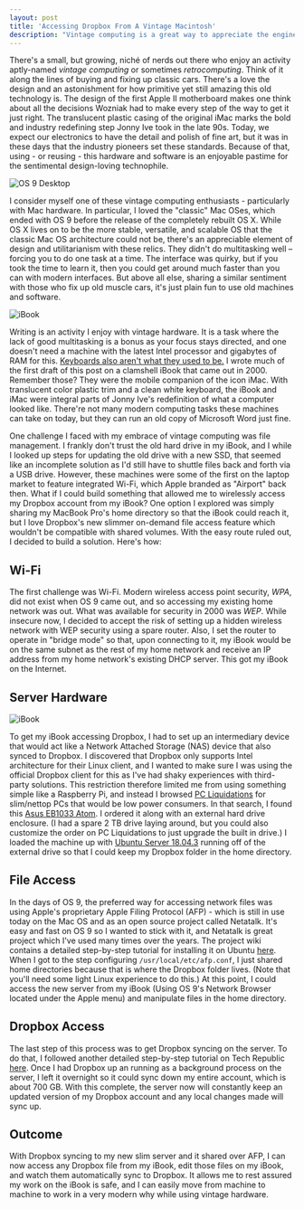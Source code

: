 ```yaml
---
layout: post
title: 'Accessing Dropbox From A Vintage Macintosh'
description: "Vintage computing is a great way to appreciate the engineering and design achievements of yesteryear; here's a quick tip on how to actually get a little work done while you're at it."
---
```


There's a small, but growing, niché of nerds out there who enjoy an activity aptly-named _vintage computing_ or sometimes _retrocomputing_. Think of it along the lines of buying and fixing up classic cars. There's a love the design and an astonishment for how primitive yet still amazing this old technology is. The design of the first Apple II motherboard makes one think about all the decisions Wozniak had to make every step of the way to get it just right. The translucent plastic casing of the original iMac marks the bold and industry redefining step Jonny Ive took in the late 90s. Today, we expect our electronics to have the detail and polish of fine art, but it was in these days that the industry pioneers set these standards. Because of that, using - or reusing - this hardware and software is an enjoyable pastime for the sentimental design-loving technophile.

![OS 9 Desktop](/images/OS9.png)

I consider myself one of these vintage computing enthusiasts - particularly with Mac hardware. In particular, I loved the "classic" Mac OSes, which ended with OS 9 before the release of the completely rebuilt OS X. While OS X lives on to be the more stable, versatile, and scalable OS that the classic Mac OS architecture could not be, there's an appreciable element of design and utilitarianism with these relics. They didn't do multitasking well – forcing you to do one task at a time. The interface was quirky, but if you took the time to learn it, then you could get around much faster than you can with modern interfaces. But above all else, sharing a similar sentiment with those who fix up old muscle cars, it's just plain fun to use old machines and software.

![iBook](/images/ibook.jpg)

Writing is an activity I enjoy with vintage hardware. It is a task where the lack of good multitasking is a bonus as your focus stays directed, and one doesn't need a machine with the latest Intel processor and gigabytes of RAM for this. [Keyboards also aren't what they used to be.](https://www.youtube.com/watch?v=D7wmMZmMinM) I wrote much of the first draft of this post on a clamshell iBook that came out in 2000. Remember those? They were the mobile companion of the icon iMac. With translucent color plastic trim and a clean white keyboard, the iBook and iMac were integral parts of Jonny Ive's redefinition of what a computer looked like. There're not many modern computing tasks these machines can take on today, but they can run an old copy of Microsoft Word just fine.

One challenge I faced with my embrace of vintage computing was file management. I frankly don't trust the old hard drive in my iBook, and I while I looked up steps for updating the old drive with a new SSD, that seemed like an incomplete solution as I'd still have to shuttle files back and forth via a USB drive. However, these machines were some of the first on the laptop market to feature integrated Wi-Fi, which Apple branded as "Airport" back then. What if I could build something that allowed me to wirelessly access my Dropbox account from my iBook? One option I explored was simply sharing my MacBook Pro's home directory so that the iBook could reach it, but I love Dropbox's new slimmer on-demand file access feature which wouldn't be compatible with shared volumes. With the easy route ruled out, I decided to build a solution. Here's how:

## Wi-Fi

The first challenge was Wi-Fi. Modern wireless access point security, _WPA_, did not exist when OS 9 came out, and so accessing my existing home network was out. What was available for security in 2000 was _WEP_. While insecure now, I decided to accept the risk of setting up a hidden wireless network with WEP security using a spare router. Also, I set the router to operate in "bridge mode" so that, upon connecting to it, my iBook would be on the same subnet as the rest of my home network and receive an IP address from my home network's existing DHCP server. This got my iBook on the Internet.

## Server Hardware

![iBook](/images/asus.jpg)


To get my iBook accessing Dropbox, I had to set up an intermediary device that would act like a Network Attached Storage (NAS) device that also synced to Dropbox. I discovered that Dropbox only supports Intel architecture for their Linux client, and I wanted to make sure I was using the official Dropbox client for this as I've had shaky experiences with third-party solutions. This restriction therefore limited me from using something simple like a Raspberry Pi, and instead I browsed [PC Liquidations](https://www.pcliquidations.com/) for slim/nettop PCs that would be low power consumers. In that search, I found this [Asus EB1033 Atom](https://www.pcliquidations.com/p25745-asus-eb1033-atom-d2550). I ordered it along with an external hard drive enclosure. (I had a spare 2 TB drive laying around, but you could also customize the order on PC Liquidations to just upgrade the built in drive.) I loaded the machine up with [Ubuntu Server 18.04.3](https://ubuntu.com/download/server) running off of the external drive so that I could keep my Dropbox folder in the home directory.

## File Access

In the days of OS 9, the preferred way for accessing network files was using Apple's proprietary Apple Filing Protocol (AFP) - which is still in use today on the Mac OS and as an open source project called Netatalk. It's easy and fast on OS 9 so I wanted to stick with it, and Netatalk is great project which I've used many times over the years. The project wiki contains a detailed step-by-step tutorial for installing it on Ubuntu [here](http://netatalk.sourceforge.net/wiki/index.php/Install_Netatalk_3.1.12_on_Ubuntu_18.04_Bionic). When I got to the step configuring `/usr/local/etc/afp.conf`, I just shared home directories because that is where the Dropbox folder lives. (Note that you'll need some light Linux experience to do this.) At this point, I could access the new server from my iBook (Using OS 9's Network Browser located under the Apple menu) and manipulate files in the home directory.

## Dropbox Access

The last step of this process was to get Dropbox syncing on the server. To do that, I followed another detailed step-by-step tutorial on Tech Republic [here](https://www.techrepublic.com/article/how-to-install-and-run-dropbox-from-a-headless-linux-server/). Once I had Dropbox up an running as a background process on the server, I left it overnight so it could sync down my entire account, which is about 700 GB. With this complete, the server now will constantly keep an updated version of my Dropbox account and any local changes made will sync up.

## Outcome

With Dropbox syncing to my new slim server and it shared over AFP, I can now access any Dropbox file from my iBook, edit those files on my iBook, and watch them automatically sync to Dropbox. It allows me to rest assured my work on the iBook is safe, and I can easily move from machine to machine to work in a very modern why while using vintage hardware.
